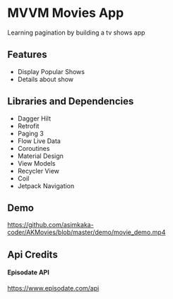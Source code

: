 # MVVM Movies App

Learning pagination by building a tv shows app
## Features

- Display Popular Shows
- Details about show


## Libraries and Dependencies

- Dagger Hilt
- Retrofit
- Paging 3
- Flow Live Data
- Coroutines
- Material Design
- View Models
- Recycler View
- Coil
- Jetpack Navigation

  
## Demo


https://github.com/asimkaka-coder/AKMovies/blob/master/demo/movie_demo.mp4


  
## Api Credits

#### Episodate API
https://www.episodate.com/api
